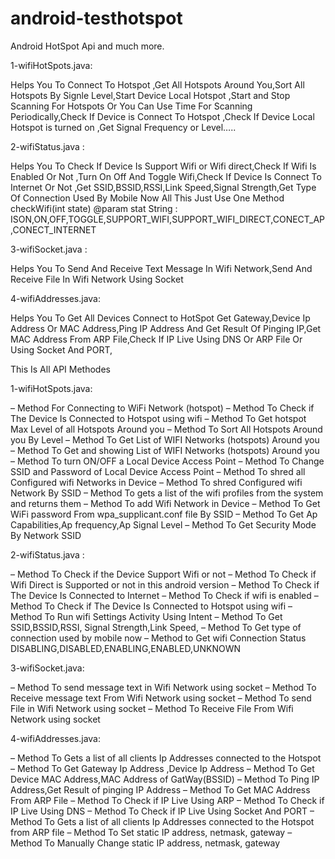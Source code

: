 android-testhotspot
===================

Android HotSpot Api and much more.

1-wifiHotSpots.java:

Helps You To Connect To Hotspot ,Get All Hotspots Around You,Sort All Hotspots By Signle Level,Start Device Local Hotspot ,Start and Stop Scanning For Hotspots Or You Can Use Time For Scanning Periodically,Check If Device is Connect To Hotspot ,Check If Device Local Hotspot is turned on ,Get Signal Frequency or Level…..

2-wifiStatus.java :

Helps You To Check If Device Is Support Wifi or Wifi direct,Check If Wifi Is Enabled Or Not ,Turn On Off And Toggle Wifi,Check If Device Is Connect To Internet Or Not ,Get SSID,BSSID,RSSI,Link Speed,Signal Strength,Get Type Of Connection Used By Mobile Now All This Just Use One Method checkWifi(int state)
@param stat String : ISON,ON,OFF,TOGGLE,SUPPORT_WIFI,SUPPORT_WIFI_DIRECT,CONECT_AP,CONECT_INTERNET

3-wifiSocket.java :

Helps You To Send And Receive Text Message In Wifi Network,Send And Receive File In Wifi Network Using Socket

4-wifiAddresses.java:

Helps You To Get All Devices Connect to HotSpot Get Gateway,Device Ip Address Or MAC Address,Ping IP Address And Get Result Of Pinging IP,Get MAC Address From ARP File,Check If IP Live Using DNS Or ARP File Or Using Socket And PORT,

This Is All API Methodes

1-wifiHotSpots.java:

– Method For Connecting to WiFi Network (hotspot)
– Method To Check if The Device Is Connected to Hotspot using wifi
– Method To Get hotspot Max Level of all Hotspots Around you
– Method To Sort All Hotspots Around you By Level
– Method To Get List of WIFI Networks (hotspots) Around you
– Method To Get and showing List of WIFI Networks (hotspots) Around you
– Method To turn ON/OFF a Local Device Access Point
– Method To Change SSID and Password of Local Device Access Point
– Method To shred all Configured wifi Networks in Device
– Method To shred Configured wifi Network By SSID
– Method To gets a list of the wifi profiles from the system and returns them
– Method To add Wifi Network in Device
– Method To Get WiFi password From wpa_supplicant.conf file By SSID
– Method To Get Ap Capabilities,Ap frequency,Ap Signal Level
– Method To Get Security Mode By Network SSID

2-wifiStatus.java :

– Method To Check if the Device Support Wifi or not
– Method To Check if Wifi Direct is Supported or not in this android version
– Method To Check if The Device Is Connected to Internet
– Method To Check if wifi is enabled
– Method To Check if The Device Is Connected to Hotspot using wifi
– Method To Run wifi Settings Activity Using Intent
– Method To Get SSID,BSSID,RSSI, Signal Strength,Link Speed,
– Method To Get type of connection used by mobile now
– Method to Get wifi Connection Status DISABLING,DISABLED,ENABLING,ENABLED,UNKNOWN

3-wifiSocket.java:

– Method To send message text in Wifi Network using socket
– Method To Receive message text From Wifi Network using socket
– Method To send File in Wifi Network using socket
– Method To Receive File From Wifi Network using socket

4-wifiAddresses.java:

– Method To Gets a list of all clients Ip Addresses connected to the Hotspot
– Method To Get Gateway Ip Address ,Device Ip Address
– Method To Get Device MAC Address,MAC Address of GatWay(BSSID)
– Method To Ping IP Address,Get Result of pinging IP Address
– Method To Get MAC Address From ARP File
– Method To Check if IP Live Using ARP
– Method To Check if IP Live Using DNS
– Method To Check if IP Live Using Socket And PORT
– Method To Gets a list of all clients Ip Addresses connected to the Hotspot from ARP file
– Method To Set static IP address, netmask, gateway
– Method To Manually Change static IP address, netmask, gateway

